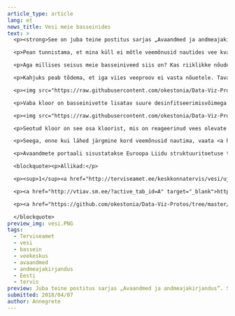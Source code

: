 ```yaml
---
article_type: article
lang: et
news_title: Vesi meie basseinides
text: >
  <p><strong>See on juba teine postitus sarjas „Avaandmed ja andmeajakirjandus“. Sel korral piilume Terviseameti veeproovide andmestikku ja uurime, milline on veekvaliteet Eesti ujulates ja veekeskustes.</strong></p>

  <p>Pean tunnistama, et mina küll ei mõtle veemõnusid nautides vee kvaliteedile, eriti ujulates või veekeskustes. Samas on basseinide seisev vesi ja inimeste suur hulk veekvaliteedi seisukohalt oluliseks riskifaktoriks. Õnneks jälgitakse ujulates ja veekeskustes veekvaliteeti igapäevaselt ja vähemalt kord kuus teostatakse ka laboratoorseid uuringuid. Vastavad andmed esitatakse Terviseametile ning ujulate veeproovide analüüsid on kõigile kättesaadavad <a href="http://vtiav.sm.ee/?active_tab_id=U" target="_blank">SIIN</a>).</p>

  <p>Aga millises seisus meie basseiniveed siis on? Kas riiklikke nõudeid on lihtne täita? Nendele küsimustele vastamiseks saame kasutada Terviseameti avaandmeid, võttes vaatluse alla basseinide veeproovid, mis on tehtud vahemikus jaanuar 2016 kuni juuni 2017 (sel perioodil on hinnatud 386 basseini ja mullivanni veekvaliteeti 7496 korral).</p>

  <p>Kahjuks peab tõdema, et iga viies veeproov ei vasta nõuetele. Tavaliselt vaadatakse ühes veeproovis 5-17 näitajat. Nõuetele mittevastavate veeproovide puhul on 72% juhtudest põhjuseks üks negatiivne näitaja ja 21% kaks negatiivset näitajat. Eestis on basseinivee kvaliteedinõuetele mittevastavuse peamisteks põhjusteks kõige sagedamini vaba ja seotud kloor, mis kuuluvad enimkasutatuima basseinivee desinfitseerimise vahendi koostisesse. </p>

  <p><img src="https://raw.githubusercontent.com/okestonia/Data-Viz-Protos/master/basseinivesi/vaba_kloor.png" style="width: 100%;"></p>

  <p>Vaba kloor on basseinivette lisatav suure desinfitseerimisvõimega aine, mille eesmärk on hoida vesi puhas ja selge. See on see osa vees olevast kloorist, mis ei ole veel reageerinud vees leiduvate orgaaniliste ainetega ega põhjusta naha või silmade ärritust. Üldjuhul (75% proovidest) jääb see näitaja ettenähtud 0,5–1,5 mg/l vahemikku. Kui vaba kloori näitaja ei vasta nõuetele, siis on reeglina probleemiks liiga väike kogus; harva (2% juhtudest) on see näitaja liiga kõrge (üle 2 mg/l).</p>

  <p><img src="https://raw.githubusercontent.com/okestonia/Data-Viz-Protos/master/basseinivesi/seotud_kloor.png" style="width: 100%;"></p>

  <p>Seotud kloor on see osa kloorist, mis on reageerinud vees olevate ammooniumiühenditega, mis omakorda tekivad näiteks higist, uriinist, surnud naharakkudest, bakteritest, päevituskreemist jm. Seotud kloori nimetatakse ka klooramiiniks ning just see tekitabki nn kloorihaisu, mida peetakse ekslikult  liigse kloori tunnuseks. Mida suurem on basseini koormus ja sellest tulenev vee reostumine ning mida vähem puhastatud ja värsket vett juurde tuleb, seda suurem on seotud kloori sisaldus, mis põhjustab silmade, naha ja hingamisteede ärritusi. Kvaliteedi osas on seotud kloorile on seatud ainult ülemine piir. Soojemas basseinis (temperatuur üle 31 °C) võib seotud kloori olla kuni 0,5 mg/l, jahedamas basseinis (temperatuur kuni 31 °C) kuni 0,4 mg/l. Vaadeldud statistika kohaselt ületab seotud kloori osakaal lubatud piirmäära igas viiendas veeproovis.</p>

  <p>Seega, enne kui lähed järgmine kord veemõnusid nautima, vaata <a href="http://vtiav.sm.ee/?active_tab_id=U" target="_blank">SIIT</a> järgi, kas selle basseini vesi on ikka heas korras.</p>

  <p>Avaandmete portaali sisustatakse Euroopa Liidu struktuuritoetuse toetusskeemist "Infoühiskonna teadlikkuse tõstmine", mida rahastab Euroopa Regionaalarengu Fond. Projekti tegevusi viib ellu MTÜ Open Knowledge Estonia.</p>

  <blockquote><p>Allikad:</p>

  <p><sup>1</sup><a href="http://terviseamet.ee/keskkonnatervis/vesi/ujulad.html" target="_blank"> http://terviseamet.ee/keskkonnatervis/vesi/ujulad.html </a></p>

  <p><a href="http://vtiav.sm.ee/?active_tab_id=A" target="_blank">http://vtiav.sm.ee/?active_tab_id=A</a></p>

  <p><a href="https://github.com/okestonia/Data-Viz-Protos/tree/master/basseinivesi" target="_blank">https://github.com/okestonia/Data-Viz-Protos/tree/master/basseinivesi</a></p>

  </blockquote>
preview_img: vesi.PNG
tags:
  - Terviseamet
  - vesi
  - bassein
  - veekeskus
  - avaandmed
  - andmeajakirjandus
  - Eesti
  - tervis
preview: Juba teine postitus sarjas „Avaandmed ja andmeajakirjandus“. See kord piilume Terviseameti veeproovide andmestikku ja uurime, milline on veekvaliteet Eesti ujulates ja veekeskustes.
submitted: 2018/04/07
author: Annegrete
---
```

